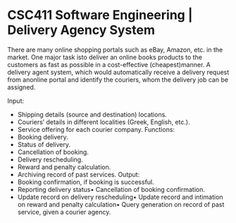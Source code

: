 # CSC411 Software Engineering | Delivery Agency System

There are many online shopping portals such as eBay, Amazon, etc. in the market. One major task isto deliver an online books products to the customers as fast as possible in a cost-effective (cheapest)manner. A delivery agent system, which would automatically receive a delivery request from anonline portal and identify the couriers, whom the delivery job can be assigned.

Input:
  * Shipping details (source and destination) locations.
  * Couriers’ details in different localities (Greek, English, etc.).
  * Service offering for each courier company.
Functions:
  * Booking delivery.
  * Status of delivery.
  * Cancellation of booking.
  * Delivery rescheduling.
  * Reward and penalty calculation.
  * Archiving record of past services.
Output:
  * Booking confirmation, if booking is successful.
  * Reporting delivery status• Cancellation of booking confirmation.
  * Update record on delivery rescheduling• Update record and intimation on reward and penalty calculation• Query generation on record of past service, given a courier agency.
